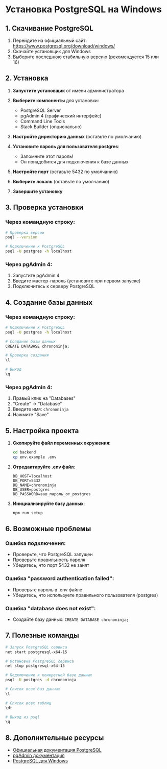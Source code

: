 # Установка PostgreSQL на Windows

## 1. Скачивание PostgreSQL

1. Перейдите на официальный сайт: https://www.postgresql.org/download/windows/
2. Скачайте установщик для Windows
3. Выберите последнюю стабильную версию (рекомендуется 15 или 16)

## 2. Установка

1. **Запустите установщик** от имени администратора
2. **Выберите компоненты** для установки:
   - PostgreSQL Server
   - pgAdmin 4 (графический интерфейс)
   - Command Line Tools
   - Stack Builder (опционально)

3. **Настройте директорию данных** (оставьте по умолчанию)

4. **Установите пароль для пользователя postgres**:
   - Запомните этот пароль!
   - Он понадобится для подключения к базе данных

5. **Настройте порт** (оставьте 5432 по умолчанию)

6. **Выберите локаль** (оставьте по умолчанию)

7. **Завершите установку**

## 3. Проверка установки

### Через командную строку:
```bash
# Проверка версии
psql --version

# Подключение к PostgreSQL
psql -U postgres -h localhost
```

### Через pgAdmin 4:
1. Запустите pgAdmin 4
2. Введите мастер-пароль (установите при первом запуске)
3. Подключитесь к серверу PostgreSQL

## 4. Создание базы данных

### Через командную строку:
```bash
# Подключение к PostgreSQL
psql -U postgres -h localhost

# Создание базы данных
CREATE DATABASE chrononinja;

# Проверка создания
\l

# Выход
\q
```

### Через pgAdmin 4:
1. Правый клик на "Databases"
2. "Create" → "Database"
3. Введите имя: `chrononinja`
4. Нажмите "Save"

## 5. Настройка проекта

1. **Скопируйте файл переменных окружения**:
   ```bash
   cd backend
   cp env.example .env
   ```

2. **Отредактируйте .env файл**:
   ```env
   DB_HOST=localhost
   DB_PORT=5432
   DB_NAME=chrononinja
   DB_USER=postgres
   DB_PASSWORD=ваш_пароль_от_postgres
   ```

3. **Инициализируйте базу данных**:
   ```bash
   npm run setup
   ```

## 6. Возможные проблемы

### Ошибка подключения:
- Проверьте, что PostgreSQL запущен
- Проверьте правильность пароля
- Убедитесь, что порт 5432 не занят

### Ошибка "password authentication failed":
- Проверьте пароль в .env файле
- Убедитесь, что используете правильного пользователя (postgres)

### Ошибка "database does not exist":
- Создайте базу данных: `CREATE DATABASE chrononinja;`

## 7. Полезные команды

```bash
# Запуск PostgreSQL сервиса
net start postgresql-x64-15

# Остановка PostgreSQL сервиса
net stop postgresql-x64-15

# Подключение к конкретной базе данных
psql -U postgres -d chrononinja

# Список всех баз данных
\l

# Список всех таблиц
\dt

# Выход из psql
\q
```

## 8. Дополнительные ресурсы

- [Официальная документация PostgreSQL](https://www.postgresql.org/docs/)
- [pgAdmin документация](https://www.pgadmin.org/docs/)
- [PostgreSQL для Windows](https://www.postgresql.org/download/windows/)